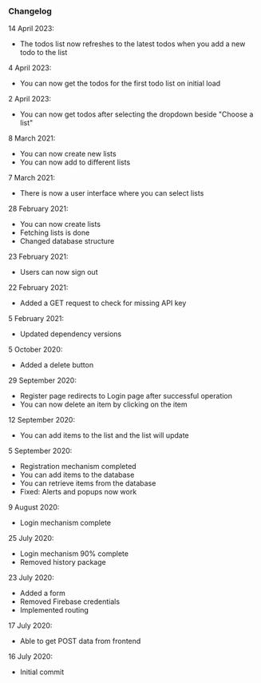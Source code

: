 ### Changelog

14 April 2023:
- The todos list now refreshes to the latest todos when you add a new todo to the list

4 April 2023:
- You can now get the todos for the first todo list on initial load 

2 April 2023:
- You can now get todos after selecting the dropdown beside "Choose a list"

8 March 2021:
- You can now create new lists
- You can now add to different lists

7 March 2021:
- There is now a user interface where you can select lists

28 February 2021:
- You can now create lists
- Fetching lists is done
- Changed database structure

23 February 2021:
- Users can now sign out

22 February 2021:
- Added a GET request to check for missing API key

5 February 2021:
- Updated dependency versions

5 October 2020:
- Added a delete button

29 September 2020:
- Register page redirects to Login page after successful operation
- You can now delete an item by clicking on the item

12 September 2020:
- You can add items to the list and the list will update

5 September 2020:
- Registration mechanism completed
- You can add items to the database
- You can retrieve items from the database
- Fixed: Alerts and popups now work

9 August 2020:
- Login mechanism complete

25 July 2020:
- Login mechanism 90% complete
- Removed history package

23 July 2020:
- Added a form
- Removed Firebase credentials
- Implemented routing

17 July 2020:
- Able to get POST data from frontend

16 July 2020:
- Initial commit
